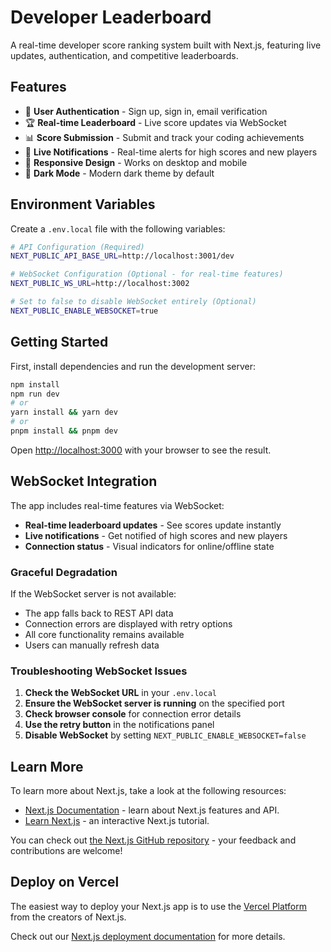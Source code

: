 # Developer Leaderboard

A real-time developer score ranking system built with Next.js, featuring live updates, authentication, and competitive leaderboards.

## Features

- 🔐 **User Authentication** - Sign up, sign in, email verification
- 🏆 **Real-time Leaderboard** - Live score updates via WebSocket
- 📊 **Score Submission** - Submit and track your coding achievements
- 🔔 **Live Notifications** - Real-time alerts for high scores and new players
- 📱 **Responsive Design** - Works on desktop and mobile
- 🌙 **Dark Mode** - Modern dark theme by default

## Environment Variables

Create a `.env.local` file with the following variables:

```bash
# API Configuration (Required)
NEXT_PUBLIC_API_BASE_URL=http://localhost:3001/dev

# WebSocket Configuration (Optional - for real-time features)
NEXT_PUBLIC_WS_URL=http://localhost:3002

# Set to false to disable WebSocket entirely (Optional)
NEXT_PUBLIC_ENABLE_WEBSOCKET=true
```

## Getting Started

First, install dependencies and run the development server:

```bash
npm install
npm run dev
# or
yarn install && yarn dev
# or
pnpm install && pnpm dev
```

Open [http://localhost:3000](http://localhost:3000) with your browser to see the result.

## WebSocket Integration

The app includes real-time features via WebSocket:
- **Real-time leaderboard updates** - See scores update instantly
- **Live notifications** - Get notified of high scores and new players
- **Connection status** - Visual indicators for online/offline state

### Graceful Degradation
If the WebSocket server is not available:
- The app falls back to REST API data
- Connection errors are displayed with retry options  
- All core functionality remains available
- Users can manually refresh data

### Troubleshooting WebSocket Issues
1. **Check the WebSocket URL** in your `.env.local`
2. **Ensure the WebSocket server is running** on the specified port
3. **Check browser console** for connection error details
4. **Use the retry button** in the notifications panel
5. **Disable WebSocket** by setting `NEXT_PUBLIC_ENABLE_WEBSOCKET=false`

## Learn More

To learn more about Next.js, take a look at the following resources:

- [Next.js Documentation](https://nextjs.org/docs) - learn about Next.js features and API.
- [Learn Next.js](https://nextjs.org/learn) - an interactive Next.js tutorial.

You can check out [the Next.js GitHub repository](https://github.com/vercel/next.js) - your feedback and contributions are welcome!

## Deploy on Vercel

The easiest way to deploy your Next.js app is to use the [Vercel Platform](https://vercel.com/new?utm_medium=default-template&filter=next.js&utm_source=create-next-app&utm_campaign=create-next-app-readme) from the creators of Next.js.

Check out our [Next.js deployment documentation](https://nextjs.org/docs/app/building-your-application/deploying) for more details.
